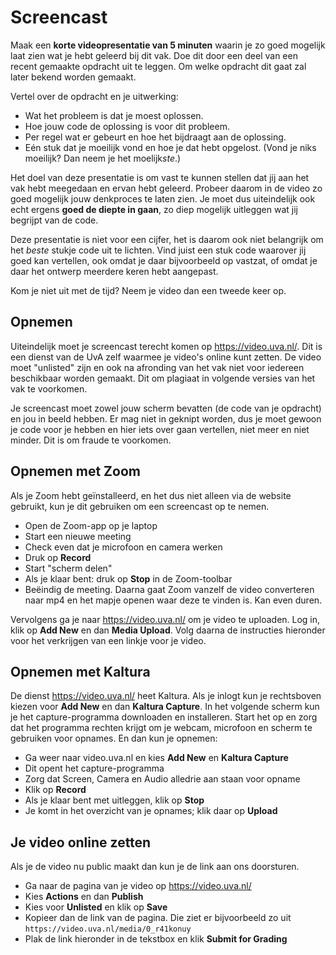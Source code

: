 # Screencast

Maak een **korte videopresentatie van 5 minuten** waarin je zo goed mogelijk laat zien wat je hebt geleerd bij dit vak. Doe dit door een deel van een recent gemaakte opdracht uit te leggen. Om welke opdracht dit gaat zal later bekend worden gemaakt.

Vertel over de opdracht en je uitwerking:

* Wat het probleem is dat je moest oplossen.
* Hoe jouw code de oplossing is voor dit probleem.
* Per regel wat er gebeurt en hoe het bijdraagt aan de oplossing.
* Eén stuk dat je moeilijk vond en hoe je dat hebt opgelost. (Vond je niks moeilijk? Dan neem je het moelijk*ste*.)

Het doel van deze presentatie is om vast te kunnen stellen dat jij aan het vak hebt meegedaan en ervan hebt geleerd. Probeer daarom in de video zo goed mogelijk jouw denkproces te laten zien. Je moet dus uiteindelijk ook echt ergens **goed de diepte in gaan**, zo diep mogelijk uitleggen wat jij begrijpt van de code.

Deze presentatie is niet voor een cijfer, het is daarom ook niet belangrijk om het *beste* stukje code uit te lichten. Vind juist een stuk code waarover jij goed kan vertellen, ook omdat je daar bijvoorbeeld op vastzat, of omdat je daar het ontwerp meerdere keren hebt aangepast.

Kom je niet uit met de tijd? Neem je video dan een tweede keer op.

## Opnemen

Uiteindelijk moet je screencast terecht komen op <https://video.uva.nl/>. Dit is een dienst van de UvA zelf waarmee je video's online kunt zetten. De video moet "unlisted" zijn en ook na afronding van het vak niet voor iedereen beschikbaar worden gemaakt. Dit om plagiaat in volgende versies van het vak te voorkomen.

Je screencast moet zowel jouw scherm bevatten (de code van je opdracht) en jou in beeld hebben. Er mag niet in geknipt worden, dus je moet gewoon je code voor je hebben en hier iets over gaan vertellen, niet meer en niet minder. Dit is om fraude te voorkomen.

## Opnemen met Zoom

Als je Zoom hebt geïnstalleerd, en het dus niet alleen via de website gebruikt, kun je dit gebruiken om een screencast op te nemen.

- Open de Zoom-app op je laptop
- Start een nieuwe meeting
- Check even dat je microfoon en camera werken
- Druk op **Record**
- Start "scherm delen"
- Als je klaar bent: druk op **Stop** in de Zoom-toolbar
- Beëindig de meeting. Daarna gaat Zoom vanzelf de video converteren naar mp4 en het mapje openen waar deze te vinden is. Kan even duren.

Vervolgens ga je naar <https://video.uva.nl/> om je video te uploaden. Log in, klik op **Add New** en dan **Media Upload**. Volg daarna de instructies hieronder voor het verkrijgen van een linkje voor je video.

## Opnemen met Kaltura

De dienst <https://video.uva.nl/> heet Kaltura. Als je inlogt kun je rechtsboven kiezen voor **Add New** en dan **Kaltura Capture**. In het volgende scherm kun je het capture-programma downloaden en installeren. Start het op en zorg dat het programma rechten krijgt om je webcam, microfoon en scherm te gebruiken voor opnames. En dan kun je opnemen:

- Ga weer naar video.uva.nl en kies **Add New** en **Kaltura Capture**
- Dit opent het capture-programma
- Zorg dat Screen, Camera en Audio alledrie aan staan voor opname
- Klik op **Record**
- Als je klaar bent met uitleggen, klik op **Stop**
- Je komt in het overzicht van je opnames; klik daar op **Upload**

## Je video online zetten

Als je de video nu public maakt dan kun je de link aan ons doorsturen.

- Ga naar de pagina van je video op <https://video.uva.nl/>
- Kies **Actions** en dan **Publish**
- Kies voor **Unlisted** en klik op **Save**
- Kopieer dan de link van de pagina. Die ziet er bijvoorbeeld zo uit
    `https://video.uva.nl/media/0_r41konuy`
- Plak de link hieronder in de tekstbox en klik **Submit for Grading**
